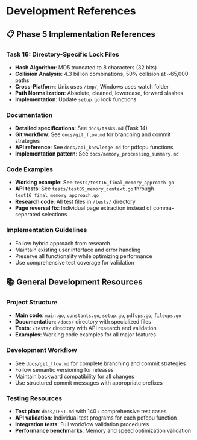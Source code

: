 # Development References

## 📋 Phase 5 Implementation References

### Task 16: Directory-Specific Lock Files
- **Hash Algorithm**: MD5 truncated to 8 characters (32 bits)
- **Collision Analysis**: 4.3 billion combinations, 50% collision at ~65,000 paths
- **Cross-Platform**: Unix uses `/tmp/`, Windows uses watch folder
- **Path Normalization**: Absolute, cleaned, lowercase, forward slashes
- **Implementation**: Update `setup.go` lock functions

### Documentation
- **Detailed specifications**: See `docs/tasks.md` (Task 14)
- **Git workflow**: See `docs/git_flow.md` for branching and commit strategies
- **API reference**: See `docs/api_knowledge.md` for pdfcpu functions
- **Implementation pattern**: See `docs/memory_processing_summary.md`

### Code Examples
- **Working example**: See `tests/test16_final_memory_approach.go`
- **API tests**: See `tests/test09_memory_context.go` through `test16_final_memory_approach.go`
- **Research code**: All test files in `/tests/` directory
- **Page reversal fix**: Individual page extraction instead of comma-separated selections

### Implementation Guidelines
- Follow hybrid approach from research
- Maintain existing user interface and error handling
- Preserve all functionality while optimizing performance
- Use comprehensive test coverage for validation

## 📚 General Development Resources

### Project Structure
- **Main code**: `main.go`, `constants.go`, `setup.go`, `pdfops.go`, `fileops.go`
- **Documentation**: `/docs/` directory with specialized files
- **Tests**: `/tests/` directory with API research and validation
- **Examples**: Working code examples for all major features

### Development Workflow
- See `docs/git_flow.md` for complete branching and commit strategies
- Follow semantic versioning for releases
- Maintain backward compatibility for all changes
- Use structured commit messages with appropriate prefixes

### Testing Resources
- **Test plan**: `docs/TEST.md` with 140+ comprehensive test cases
- **API validation**: Individual test programs for each pdfcpu function
- **Integration tests**: Full workflow validation procedures
- **Performance benchmarks**: Memory and speed optimization validation
